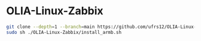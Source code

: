 # OLIA-Linux-Zabbix


```bash
git clone --depth=1 --branch=main https://github.com/ufrs12/OLIA-Linux-Zabbix
sudo sh ./OLIA-Linux-Zabbix/install_armb.sh
```